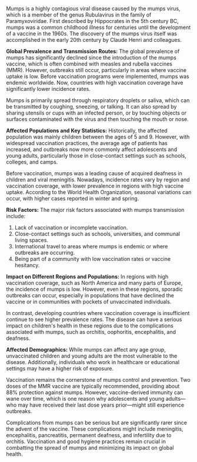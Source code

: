 Mumps is a highly contagious viral disease caused by the mumps virus, which is a member of the genus Rubulavirus in the family of Paramyxoviridae. First described by Hippocrates in the 5th century BC, mumps was a common childhood illness for centuries until the development of a vaccine in the 1960s. The discovery of the mumps virus itself was accomplished in the early 20th century by Claude Henri and colleagues.

**Global Prevalence and Transmission Routes:**
The global prevalence of mumps has significantly declined since the introduction of the mumps vaccine, which is often combined with measles and rubella vaccines (MMR). However, outbreaks still occur, particularly in areas where vaccine uptake is low. Before vaccination programs were implemented, mumps was endemic worldwide. Now, countries with high vaccination coverage have significantly lower incidence rates.

Mumps is primarily spread through respiratory droplets or saliva, which can be transmitted by coughing, sneezing, or talking. It can also spread by sharing utensils or cups with an infected person, or by touching objects or surfaces contaminated with the virus and then touching the mouth or nose.

**Affected Populations and Key Statistics:**
Historically, the affected population was mainly children between the ages of 5 and 9. However, with widespread vaccination practices, the average age of patients has increased, and outbreaks now more commonly affect adolescents and young adults, particularly those in close-contact settings such as schools, colleges, and camps.

Before vaccination, mumps was a leading cause of acquired deafness in children and viral meningitis. Nowadays, incidence rates vary by region and vaccination coverage, with lower prevalence in regions with high vaccine uptake. According to the World Health Organization, seasonal variations can occur, with higher cases reported in winter and spring.

**Risk Factors:**
The major risk factors associated with mumps transmission include:

1. Lack of vaccination or incomplete vaccination.
2. Close-contact settings such as schools, universities, and communal living spaces.
3. International travel to areas where mumps is endemic or where outbreaks are occurring.
4. Being part of a community with low vaccination rates or vaccine hesitancy.

**Impact on Different Regions and Populations:**
In regions with high vaccination coverage, such as North America and many parts of Europe, the incidence of mumps is low. However, even in these regions, sporadic outbreaks can occur, especially in populations that have declined the vaccine or in communities with pockets of unvaccinated individuals.

In contrast, developing countries where vaccination coverage is insufficient continue to see higher prevalence rates. The disease can have a serious impact on children's health in these regions due to the complications associated with mumps, such as orchitis, oophoritis, encephalitis, and deafness.

**Affected Demographics:**
While mumps can affect any age group, unvaccinated children and young adults are the most vulnerable to the disease. Additionally, individuals who work in healthcare or educational settings may have a higher risk of exposure.

Vaccination remains the cornerstone of mumps control and prevention. Two doses of the MMR vaccine are typically recommended, providing about 88% protection against mumps. However, vaccine-derived immunity can wane over time, which is one reason why adolescents and young adults—who may have received their last dose years prior—might still experience outbreaks.

Complications from mumps can be serious but are significantly rarer since the advent of the vaccine. These complications might include meningitis, encephalitis, pancreatitis, permanent deafness, and infertility due to orchitis. Vaccination and good hygiene practices remain crucial in combatting the spread of mumps and minimizing its impact on global health.